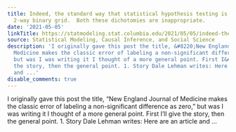 ```yaml
---
title: Indeed, the standard way that statistical hypothesis testing is taught is a
  2-way binary grid.  Both these dichotomies are inappropriate.
date: '2021-05-05'
linkTitle: https://statmodeling.stat.columbia.edu/2021/05/05/indeed-the-standard-way-that-statistical-hypothesis-testing-is-taught-is-a-2-way-binary-grid-both-these-dichotomies-are-inappropriate/
source: Statistical Modeling, Causal Inference, and Social Science
description: 'I originally gave this post the title, &#8220;New England Journal of
  Medicine makes the classic error of labeling a non-significant difference as zero,&#8221;
  but was I was writing it I thought of a more general point. First I&#8217;ll give
  the story, then the general point. 1. Story Dale Lehman writes: Here are an article
  and ...'
disable_comments: true
---
```

I originally gave this post the title, &#8220;New England Journal of Medicine makes the classic error of labeling a non-significant difference as zero,&#8221; but was I was writing it I thought of a more general point. First I&#8217;ll give the story, then the general point. 1. Story Dale Lehman writes: Here are an article and ...